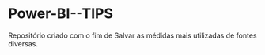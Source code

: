 # Power-BI--TIPS


Repositório criado com o fim de Salvar as médidas mais utilizadas de fontes diversas.
